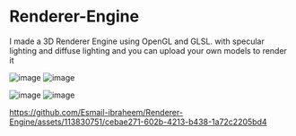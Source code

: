 # Renderer-Engine
I made a 3D Renderer Engine using  OpenGL and GLSL.
with specular lighting and diffuse lighting and you can upload your own models to render it 

![image](https://github.com/Esmail-ibraheem/Renderer-Engine/assets/113830751/83fcf0be-c989-4f3d-8211-ce1ee8d7fbbb)
![image](https://github.com/Esmail-ibraheem/Renderer-Engine/assets/113830751/5c731ece-2086-43b5-a18c-b8cf76ffcdcd)

![image](https://github.com/Esmail-ibraheem/Renderer-Engine/assets/113830751/8e078260-8068-4aa6-a3fc-3f9fa60ff5aa)
![image](https://github.com/Esmail-ibraheem/Renderer-Engine/assets/113830751/28ae317a-294d-4e63-80a5-e639ced7ce11)

https://github.com/Esmail-ibraheem/Renderer-Engine/assets/113830751/cebae271-602b-4213-b438-1a72c2205bd4

